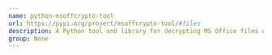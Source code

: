 ```yaml
---
name: python-msoffcrypto-tool
url: https://pypi.org/project/msoffcrypto-tool/#files
description: A Python tool and library for decrypting MS Office files with passwords or other keys.
group: None
---
```


